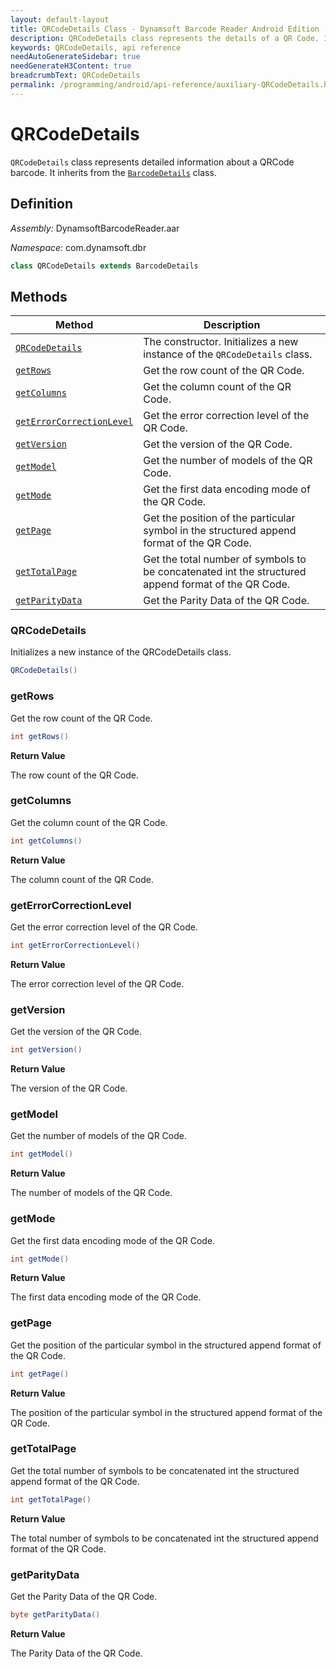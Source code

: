 ```yaml
---
layout: default-layout
title: QRCodeDetails Class - Dynamsoft Barcode Reader Android Edition
description: QRCodeDetails class represents the details of a QR Code. It is derived from the BarcodeDetails class and contains various attributes related to the QR Code.
keywords: QRCodeDetails, api reference
needAutoGenerateSidebar: true
needGenerateH3Content: true
breadcrumbText: QRCodeDetails
permalink: /programming/android/api-reference/auxiliary-QRCodeDetails.html
---
```


# QRCodeDetails

`QRCodeDetails` class represents detailed information about a QRCode barcode. It inherits from the [`BarcodeDetails`](barcode-details.md) class.

## Definition

*Assembly:* DynamsoftBarcodeReader.aar

*Namespace:* com.dynamsoft.dbr

```java
class QRCodeDetails extends BarcodeDetails
```

## Methods

| Method | Description |
| ------ | ----------- |
| [`QRCodeDetails`](#qrcodedetails-1) | The constructor. Initializes a new instance of the `QRCodeDetails` class. |
| [`getRows`](#getrows) | Get the row count of the QR Code.|
| [`getColumns`](#getcolumns) | Get the column count of the QR Code.|
| [`getErrorCorrectionLevel`](#geterrorcorrectionlevel) | Get the error correction level of the QR Code.|
| [`getVersion`](#getversion) | Get the version of the QR Code.|
| [`getModel`](#getmodel) | Get the number of models of the QR Code.|
| [`getMode`](#getmode) | Get the first data encoding mode of the QR Code.|
| [`getPage`](#getpage) | Get the position of the particular symbol in the structured append format of the QR Code.|
| [`getTotalPage`](#gettotalpage) | Get the total number of symbols to be concatenated int the structured append format of the QR Code.|
| [`getParityData`](#getparitydata) | Get the Parity Data of the QR Code.|

### QRCodeDetails

Initializes a new instance of the QRCodeDetails class.

```java
QRCodeDetails()
```

### getRows

Get the row count of the QR Code.

```java
int getRows()
```

**Return Value**

The row count of the QR Code.

### getColumns

Get the column count of the QR Code.

```java
int getColumns()
```

**Return Value**

The column count of the QR Code.

### getErrorCorrectionLevel

Get the error correction level of the QR Code.

```java
int getErrorCorrectionLevel()
```

**Return Value**

The error correction level of the QR Code.

### getVersion

Get the version of the QR Code.

```java
int getVersion()
```

**Return Value**

The version of the QR Code.

### getModel

Get the number of models of the QR Code.

```java
int getModel()
```

**Return Value**

The number of models of the QR Code.

### getMode

Get the first data encoding mode of the QR Code.

```java
int getMode()
```

**Return Value**

The first data encoding mode of the QR Code.

### getPage

Get the position of the particular symbol in the structured append format of the QR Code.

```java
int getPage()
```

**Return Value**

The position of the particular symbol in the structured append format of the QR Code.

### getTotalPage

Get the total number of symbols to be concatenated int the structured append format of the QR Code.

```java
int getTotalPage()
```

**Return Value**

The total number of symbols to be concatenated int the structured append format of the QR Code.

### getParityData

Get the Parity Data of the QR Code.

```java
byte getParityData()
```

**Return Value**

The Parity Data of the QR Code.
